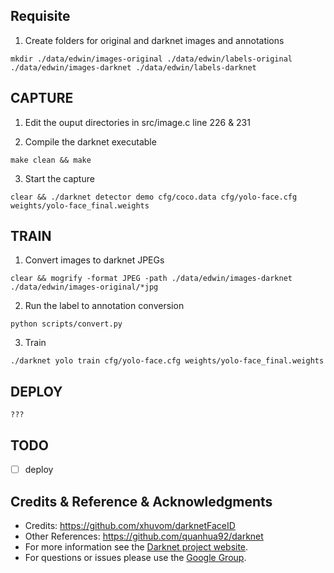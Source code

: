 ## Requisite
1. Create folders for original and darknet images and annotations
```
mkdir ./data/edwin/images-original ./data/edwin/labels-original ./data/edwin/images-darknet ./data/edwin/labels-darknet
```


## CAPTURE 
1. Edit the ouput directories in src/image.c line 226 & 231

2. Compile the darknet executable
```
make clean && make
```

3. Start the capture
```
clear && ./darknet detector demo cfg/coco.data cfg/yolo-face.cfg weights/yolo-face_final.weights
``` 


## TRAIN
1. Convert images to darknet JPEGs
```
clear && mogrify -format JPEG -path ./data/edwin/images-darknet ./data/edwin/images-original/*jpg
```

2. Run the label to annotation conversion
```
python scripts/convert.py
```

3. Train
```
./darknet yolo train cfg/yolo-face.cfg weights/yolo-face_final.weights 
```


## DEPLOY
```
???
```


## TODO
- [ ] deploy

## Credits & Reference & Acknowledgments 
* Credits: https://github.com/xhuvom/darknetFaceID
* Other References: https://github.com/quanhua92/darknet
* For more information see the [Darknet project website](http://pjreddie.com/darknet).
* For questions or issues please use the [Google Group](https://groups.google.com/forum/#!forum/darknet).